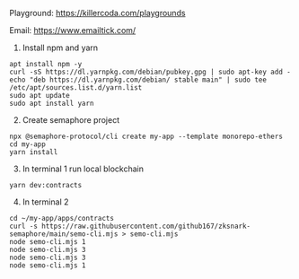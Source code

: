 Playground: https://killercoda.com/playgrounds

Email: https://www.emailtick.com/

1. Install npm and yarn
```
apt install npm -y
curl -sS https://dl.yarnpkg.com/debian/pubkey.gpg | sudo apt-key add -
echo "deb https://dl.yarnpkg.com/debian/ stable main" | sudo tee /etc/apt/sources.list.d/yarn.list
sudo apt update
sudo apt install yarn

```

2. Create semaphore project
```
npx @semaphore-protocol/cli create my-app --template monorepo-ethers
cd my-app
yarn install

```

3. In terminal 1 run local blockchain
```
yarn dev:contracts

```

4. In terminal 2 
```
cd ~/my-app/apps/contracts
curl -s https://raw.githubusercontent.com/github167/zksnark-semaphore/main/semo-cli.mjs > semo-cli.mjs
node semo-cli.mjs 1
node semo-cli.mjs 3
node semo-cli.mjs 3
node semo-cli.mjs 1

```
